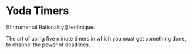 # Yoda Timers

[[Intrumental Rationality]] technique.

The art of using five minute timers in which you must get something done, to channel the power of deadlines.

